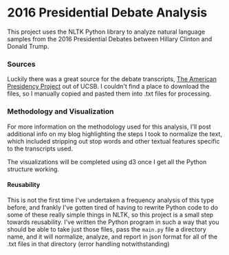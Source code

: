 # 2016 Presidential Debate Analysis 
This project uses the NLTK Python library to analyze natural language samples from the 2016 Presidential Debates between Hillary Clinton and Donald Trump.

### Sources
Luckily there was a great source for the debate transcripts, [The American Presidency Project](http://www.presidency.ucsb.edu/debates.php) out of UCSB. I couldn't find a place to download the files, so I manually copied and pasted them into .txt files for processing. 

### Methodology and Visualization
For more information on the methodology used for this analysis, I'll post additional info on my blog highlighting the steps I took to normalize the text, which included stripping out stop words and other textual features specific to the transcripts used. 

The visualizations will be completed using d3 once I get all the Python structure working. 

#### Reusability 
This is not the first time I've undertaken a frequency analysis of this type before, and frankly I've gotten tired of having to rewrite Python code to do some of these really simple things in NLTK, so this project is a small step towards reusability. I've written the Python program in such a way that you should be able to take just those files, pass the `main.py` file a directory name, and it will normalize, analyze, and report in json format for all of the .txt files in that directory (error handling notwithstanding) 
